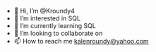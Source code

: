- 👋 Hi, I’m @Kroundy4
- 👀 I’m interested in SQL
- 🌱 I’m currently learning SQL
- 💞️ I’m looking to collaborate on 
- 📫 How to reach me kalenroundy@yahoo.com

<!---
Kroundy4/Kroundy4 is a ✨ special ✨ repository because its `README.md` (this file) appears on your GitHub profile.
You can click the Preview link to take a look at your changes.
--->
